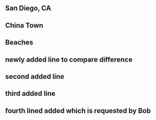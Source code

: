 ## San Diego, CA

## China Town

## Beaches

## newly added line to compare difference

## second added line

## third added line

## fourth lined added which is requested by Bob
